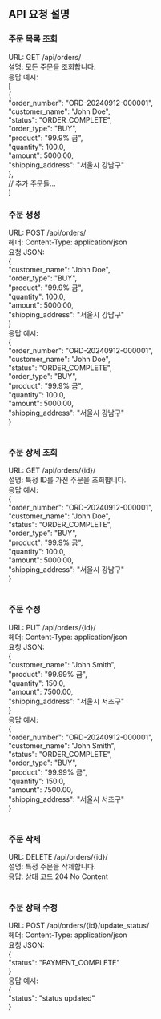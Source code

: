 

## API 요청 설명<br/>
### 주문 목록 조회<br/>
URL: GET /api/orders/<br/>
설명: 모든 주문을 조회합니다.<br/>
응답 예시:<br/>
[<br/>
  {<br/>
    "order_number": "ORD-20240912-000001",<br/>
    "customer_name": "John Doe",<br/>
    "status": "ORDER_COMPLETE",<br/>
    "order_type": "BUY",<br/>
    "product": "99.9% 금",<br/>
    "quantity": 100.0,<br/>
    "amount": 5000.00,<br/>
    "shipping_address": "서울시 강남구"<br/>
  },<br/>
  // 추가 주문들...<br/>
]<br/>

### 주문 생성<br/>
URL: POST /api/orders/<br/>
헤더: Content-Type: application/json<br/>
요청 JSON:<br/>
{<br/>
  "customer_name": "John Doe",<br/>
  "order_type": "BUY",<br/>
  "product": "99.9% 금",<br/>
  "quantity": 100.0,<br/>
  "amount": 5000.00,<br/>
  "shipping_address": "서울시 강남구"<br/>
}<br/>
응답 예시:<br/>
{<br/>
  "order_number": "ORD-20240912-000001",<br/>
  "customer_name": "John Doe",<br/>
  "status": "ORDER_COMPLETE",<br/>
  "order_type": "BUY",<br/>
  "product": "99.9% 금",<br/>
  "quantity": 100.0,<br/>
  "amount": 5000.00,<br/>
  "shipping_address": "서울시 강남구"<br/>
}<br/>
<br/>
### 주문 상세 조회<br/>
URL: GET /api/orders/{id}/<br/>
설명: 특정 ID를 가진 주문을 조회합니다.<br/>
응답 예시:<br/>
{<br/>
  "order_number": "ORD-20240912-000001",<br/>
  "customer_name": "John Doe",<br/>
  "status": "ORDER_COMPLETE",<br/>
  "order_type": "BUY",<br/>
  "product": "99.9% 금",<br/>
  "quantity": 100.0,<br/>
  "amount": 5000.00,<br/>
  "shipping_address": "서울시 강남구"<br/>
}<br/>
<br/>
### 주문 수정<br/>
URL: PUT /api/orders/{id}/<br/>
헤더: Content-Type: application/json<br/>
요청 JSON:<br/>
{<br/>
  "customer_name": "John Smith",<br/>
  "product": "99.99% 금",<br/>
  "quantity": 150.0,<br/>
  "amount": 7500.00,<br/>
  "shipping_address": "서울시 서초구"<br/>
}<br/>
응답 예시:<br/>
{<br/>
  "order_number": "ORD-20240912-000001",<br/>
  "customer_name": "John Smith",<br/>
  "status": "ORDER_COMPLETE",<br/>
  "order_type": "BUY",<br/>
  "product": "99.99% 금",<br/>
  "quantity": 150.0,<br/>
  "amount": 7500.00,<br/>
  "shipping_address": "서울시 서초구"<br/>
}<br/>
<br/>
### 주문 삭제<br/>
URL: DELETE /api/orders/{id}/<br/>
설명: 특정 주문을 삭제합니다.<br/>
응답: 상태 코드 204 No Content<br/>
<br/>
### 주문 상태 수정<br/>
URL: POST /api/orders/{id}/update_status/<br/>
헤더: Content-Type: application/json<br/>
요청 JSON:<br/>
{<br/>
  "status": "PAYMENT_COMPLETE"<br/>
}<br/>
응답 예시:<br/>
{<br/>
  "status": "status updated"<br/>
}<br/>
<br/>